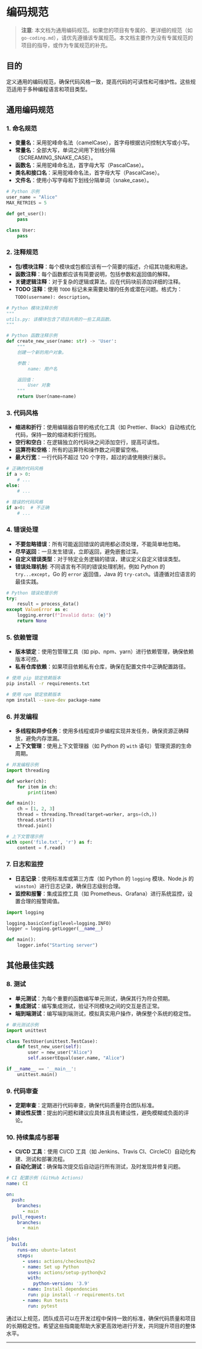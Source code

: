 # 编码规范

> **注意**: 本文档为通用编码规范。如果您的项目有专属的、更详细的规范（如 `go-coding.md`），请优先遵循该专属规范。本文档主要作为没有专属规范的项目的指导，或作为专属规范的补充。

## 目的

定义通用的编码规范，确保代码风格一致，提高代码的可读性和可维护性。这些规范适用于多种编程语言和项目类型。

## 通用编码规范

### 1. **命名规范**

- **变量名**：采用驼峰命名法（camelCase），首字母根据访问控制大写或小写。
- **常量名**：全部大写，单词之间用下划线分隔（SCREAMING_SNAKE_CASE）。
- **函数名**：采用驼峰命名法，首字母大写（PascalCase）。
- **类名和接口名**：采用驼峰命名法，首字母大写（PascalCase）。
- **文件名**：使用小写字母和下划线分隔单词（snake_case）。

```python
# Python 示例
user_name = "Alice"
MAX_RETRIES = 5

def get_user():
    pass

class User:
    pass
```

### 2. **注释规范**

- **包/模块注释**：每个模块或包都应该有一个简要的描述，介绍其功能和用途。
- **函数注释**：每个函数都应该有简要说明，包括参数和返回值的解释。
- **关键逻辑注释**：对于复杂的逻辑或算法，应在代码块前添加详细的注释。
- **TODO 注释**：使用 `TODO` 标记未来需要处理的任务或潜在问题。格式为：`TODO(username): description`。

```python
# Python 模块注释示例
"""
utils.py: 该模块包含了项目共用的一些工具函数。
"""

# Python 函数注释示例
def create_new_user(name: str) -> 'User':
    """
    创建一个新的用户对象。

    参数：
        name: 用户名

    返回值：
        User 对象
    """
    return User(name=name)
```

### 3. **代码风格**

- **缩进和折行**：使用编辑器自带的格式化工具（如 Prettier、Black）自动格式化代码，保持一致的缩进和折行规则。
- **空行和空白**：在逻辑独立的代码块之间添加空行，提高可读性。
- **运算符和空格**：所有的运算符和操作数之间要留空格。
- **最大行宽**：一行代码不超过 120 个字符，超过的请使用换行展示。

```python
# 正确的代码风格
if a > 0:
    # ...
else:
    # ...

# 错误的代码风格
if a>0:  # 不正确
    # ...
```

### 4. **错误处理**

- **不要忽略错误**：所有可能返回错误的调用都必须处理，不能简单地忽略。
- **尽早返回**：一旦发生错误，立即返回，避免嵌套过深。
- **自定义错误类型**：对于特定业务逻辑的错误，建议定义自定义错误类型。
- **错误处理机制**: 不同语言有不同的错误处理机制，例如 Python 的 `try...except`，Go 的 `error` 返回值，Java 的 `try-catch`。请遵循对应语言的最佳实践。

```python
# Python 错误处理示例
try:
    result = process_data()
except ValueError as e:
    logging.error(f"Invalid data: {e}")
    return None
```

### 5. **依赖管理**

- **版本锁定**：使用包管理工具（如 pip、npm、yarn）进行依赖管理，确保依赖版本可控。
- **私有仓库依赖**：如果项目依赖私有仓库，确保在配置文件中正确配置路径。

```bash
# 使用 pip 锁定依赖版本
pip install -r requirements.txt

# 使用 npm 锁定依赖版本
npm install --save-dev package-name
```

### 6. **并发编程**

- **多线程和异步任务**：使用多线程或异步编程实现并发任务，确保资源正确释放，避免内存泄漏。
- **上下文管理**：使用上下文管理器（如 Python 的 `with` 语句）管理资源的生命周期。

```python
# 并发编程示例
import threading

def worker(ch):
    for item in ch:
        print(item)

def main():
    ch = [1, 2, 3]
    thread = threading.Thread(target=worker, args=(ch,))
    thread.start()
    thread.join()

# 上下文管理示例
with open('file.txt', 'r') as f:
    content = f.read()
```

### 7. **日志和监控**

- **日志记录**：使用标准库或第三方库（如 Python 的 `logging` 模块、Node.js 的 `winston`）进行日志记录，确保日志级别合理。
- **监控和报警**：集成监控工具（如 Prometheus、Grafana）进行系统监控，设置合理的报警阈值。

```python
import logging

logging.basicConfig(level=logging.INFO)
logger = logging.getLogger(__name__)

def main():
    logger.info("Starting server")
```

## 其他最佳实践

### 8. **测试**

- **单元测试**：为每个重要的函数编写单元测试，确保其行为符合预期。
- **集成测试**：编写集成测试，验证不同模块之间的交互是否正常。
- **端到端测试**：编写端到端测试，模拟真实用户操作，确保整个系统的稳定性。

```python
# 单元测试示例
import unittest

class TestUser(unittest.TestCase):
    def test_new_user(self):
        user = new_user("Alice")
        self.assertEqual(user.name, "Alice")

if __name__ == '__main__':
    unittest.main()
```

### 9. **代码审查**

- **定期审查**：定期进行代码审查，确保代码质量符合团队标准。
- **建设性反馈**：提出的问题和建议应具体且具有建设性，避免模糊或负面的评论。

### 10. **持续集成与部署**

- **CI/CD 工具**：使用 CI/CD 工具（如 Jenkins、Travis CI、CircleCI）自动化构建、测试和部署流程。
- **自动化测试**：确保每次提交后自动运行所有测试，及时发现并修复问题。

```yaml
# CI 配置示例 (GitHub Actions)
name: CI

on:
  push:
    branches:
      - main
  pull_request:
    branches:
      - main

jobs:
  build:
    runs-on: ubuntu-latest
    steps:
      - uses: actions/checkout@v2
      - name: Set up Python
        uses: actions/setup-python@v2
        with:
          python-version: '3.9'
      - name: Install dependencies
        run: pip install -r requirements.txt
      - name: Run tests
        run: pytest
```

通过以上规范，团队成员可以在开发过程中保持一致的标准，确保代码质量和项目的长期稳定性。希望这些指南能帮助大家更高效地进行开发，共同提升项目的整体水平。

---

